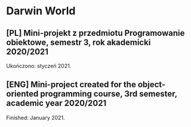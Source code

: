 # Darwin World

## [PL] Mini-projekt z przedmiotu Programowanie obiektowe, semestr 3, rok akademicki 2020/2021

Ukończono: styczeń 2021.

## [ENG] Mini-project created for the object-oriented programming course, 3rd semester, academic year 2020/2021

Finished: January 2021.

